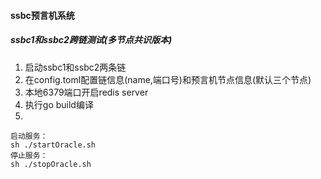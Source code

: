 #### ssbc预言机系统

##### ssbc1和ssbc2跨链测试(多节点共识版本)
1. 启动ssbc1和ssbc2两条链
2. 在config.toml配置链信息(name,端口号)和预言机节点信息(默认三个节点)
3. 本地6379端口开启redis server
4. 执行go build编译
5. 
```
启动服务：
sh ./startOracle.sh
停止服务：
sh ./stopOracle.sh
```

